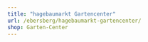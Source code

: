 ```yaml
---
title: "hagebaumarkt Gartencenter"
url: /ebersberg/hagebaumarkt-gartencenter/
shop: Garten-Center
---
```

